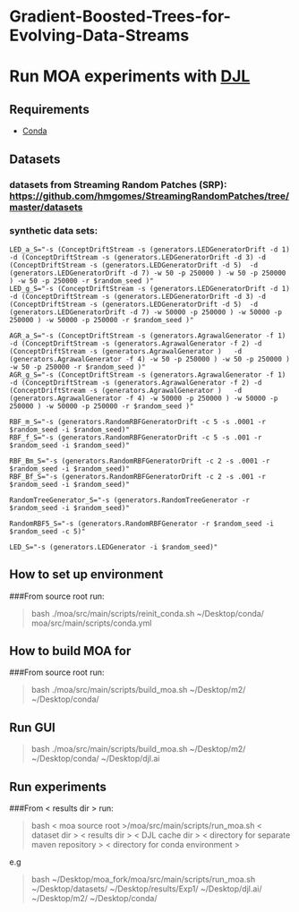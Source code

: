 # Gradient-Boosted-Trees-for-Evolving-Data-Streams

# Run MOA experiments with [DJL](https://djl.ai)
## Requirements
* [Conda](https://docs.conda.io/projects/conda/en/latest/user-guide/install/index.html)
## Datasets
### datasets from Streaming Random Patches (SRP): https://github.com/hmgomes/StreamingRandomPatches/tree/master/datasets
### synthetic data sets:
```
LED_a_S="-s (ConceptDriftStream -s (generators.LEDGeneratorDrift -d 1)   -d (ConceptDriftStream -s (generators.LEDGeneratorDrift -d 3) -d (ConceptDriftStream -s (generators.LEDGeneratorDrift -d 5)  -d (generators.LEDGeneratorDrift -d 7) -w 50 -p 250000 ) -w 50 -p 250000 ) -w 50 -p 250000 -r $random_seed )"
LED_g_S="-s (ConceptDriftStream -s (generators.LEDGeneratorDrift -d 1)   -d (ConceptDriftStream -s (generators.LEDGeneratorDrift -d 3) -d (ConceptDriftStream -s (generators.LEDGeneratorDrift -d 5)  -d (generators.LEDGeneratorDrift -d 7) -w 50000 -p 250000 ) -w 50000 -p 250000 ) -w 50000 -p 250000 -r $random_seed )"

AGR_a_S="-s (ConceptDriftStream -s (generators.AgrawalGenerator -f 1) -d (ConceptDriftStream -s (generators.AgrawalGenerator -f 2) -d (ConceptDriftStream -s (generators.AgrawalGenerator )   -d (generators.AgrawalGenerator -f 4) -w 50 -p 250000 ) -w 50 -p 250000 ) -w 50 -p 250000 -r $random_seed )"
AGR_g_S="-s (ConceptDriftStream -s (generators.AgrawalGenerator -f 1) -d (ConceptDriftStream -s (generators.AgrawalGenerator -f 2) -d (ConceptDriftStream -s (generators.AgrawalGenerator )   -d (generators.AgrawalGenerator -f 4) -w 50000 -p 250000 ) -w 50000 -p 250000 ) -w 50000 -p 250000 -r $random_seed )"

RBF_m_S="-s (generators.RandomRBFGeneratorDrift -c 5 -s .0001 -r $random_seed -i $random_seed)"
RBF_f_S="-s (generators.RandomRBFGeneratorDrift -c 5 -s .001 -r $random_seed -i $random_seed)"

RBF_Bm_S="-s (generators.RandomRBFGeneratorDrift -c 2 -s .0001 -r $random_seed -i $random_seed)"
RBF_Bf_S="-s (generators.RandomRBFGeneratorDrift -c 2 -s .001 -r $random_seed -i $random_seed)"

RandomTreeGenerator_S="-s (generators.RandomTreeGenerator -r $random_seed -i $random_seed)"

RandomRBF5_S="-s (generators.RandomRBFGenerator -r $random_seed -i $random_seed -c 5)"

LED_S="-s (generators.LEDGenerator -i $random_seed)"
```
## How to set up environment
###From source root run:
> bash ./moa/src/main/scripts/reinit_conda.sh ~/Desktop/conda/ moa/src/main/scripts/conda.yml
## How to build MOA for
###From source root run:
> bash ./moa/src/main/scripts/build_moa.sh ~/Desktop/m2/ ~/Desktop/conda/
## Run GUI
> bash ./moa/src/main/scripts/build_moa.sh ~/Desktop/m2/ ~/Desktop/conda/  ~/Desktop/djl.ai
## Run experiments
###From < results dir > run:
> bash < moa source root >/moa/src/main/scripts/run_moa.sh < dataset dir > < results dir > < DJL cache dir > < directory for separate maven repository > < directory for conda environment >

e.g
> bash ~/Desktop/moa_fork/moa/src/main/scripts/run_moa.sh ~/Desktop/datasets/ ~/Desktop/results/Exp1/ ~/Desktop/djl.ai/ ~/Desktop/m2/ ~/Desktop/conda/

